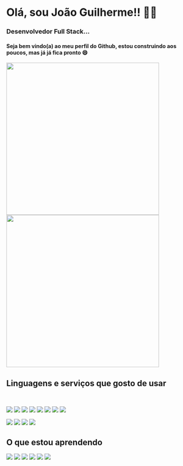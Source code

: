 # Olá, sou João Guilherme!! :technologist:

### Desenvolvedor Full Stack...

#### Seja bem vindo(a) ao meu perfil do Github, estou construindo aos poucos, mas já já fica pronto :smile:

<div>
  <a href="https://github.com/ojoaoguilherme">
    <img width="400em" src="https://github-readme-stats.vercel.app/api?username=ojoaoguilherme&show_icons=true&theme=dark&include_all_commits=true&count_private=true"/>
    </a>
  <a href="https://github.com/ojoaoguilherme">
    <img width="400em" src="https://github-readme-stats.vercel.app/api/top-langs/?username=ojoaoguilherme&layout=compact&langs_count=7&theme=dark&hide=makefile,swig,shell"/>
  </a>
</div>

## Linguagens e serviços que gosto de usar
<br>

![](https://img.shields.io/badge/next.js-000000?style=for-the-badge&logo=nextdotjs&logoColor=white)
![](https://img.shields.io/badge/React-20232A?style=for-the-badge&logo=react&logoColor=61DAFB)
![](https://img.shields.io/badge/MongoDB-4EA94B?style=for-the-badge&logo=mongodb&logoColor=white)
![](https://img.shields.io/badge/Heroku-430098?style=for-the-badge&logo=heroku&logoColor=white)
![](https://img.shields.io/badge/strapi-2e7eea?style=for-the-badge&logo=strapi&logoColor=white)
![](https://img.shields.io/badge/Vercel-000000?style=for-the-badge&logo=vercel&logoColor=white)
![](https://img.shields.io/badge/Cloudflare-F38020?style=for-the-badge&logo=Cloudflare&logoColor=white)
![](https://img.shields.io/badge/styled--components-DB7093?style=for-the-badge&logo=styled-components&logoColor=white)

![](https://img.shields.io/badge/HTML5-E34F26?style=for-the-badge&logo=html5&logoColor=white)
![](https://img.shields.io/badge/Sass-CC6699?style=for-the-badge&logo=sass&logoColor=white)
![](https://img.shields.io/badge/Python-3776AB?style=for-the-badge&logo=python&logoColor=white)
![](https://img.shields.io/badge/C-00599C?style=for-the-badge&logo=c&logoColor=white)

## O que estou aprendendo
![](https://img.shields.io/badge/kubernetes-326ce5.svg?&style=for-the-badge&logo=kubernetes&logoColor=white)
![](https://img.shields.io/badge/Vue.js-35495E?style=for-the-badge&logo=vuedotjs&logoColor=4FC08D)
![](https://img.shields.io/badge/TypeScript-007ACC?style=for-the-badge&logo=typescript&logoColor=white)
![](https://img.shields.io/badge/Django-092E20?style=for-the-badge&logo=django&logoColor=green)
![](https://img.shields.io/badge/MySQL-00000F?style=for-the-badge&logo=mysql&logoColor=white)
![](https://img.shields.io/badge/PostgreSQL-316192?style=for-the-badge&logo=postgresql&logoColor=white)
